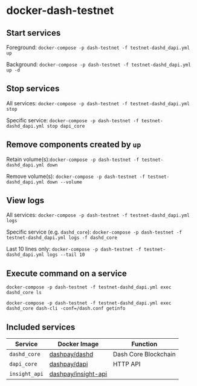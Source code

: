 # docker-dash-testnet

## Start services

Foreground: `docker-compose -p dash-testnet -f testnet-dashd_dapi.yml up`

Background: `docker-compose -p dash-testnet -f testnet-dashd_dapi.yml up -d`

## Stop services

All services: `docker-compose -p dash-testnet -f testnet-dashd_dapi.yml stop`

Specific service: `docker-compose -p dash-testnet -f testnet-dashd_dapi.yml stop dapi_core`

## Remove components created by `up`

Retain volume(s):`docker-compose -p dash-testnet -f testnet-dashd_dapi.yml down`

Remove volume(s): `docker-compose -p dash-testnet -f testnet-dashd_dapi.yml down --volume`

## View logs

All services: `docker-compose -p dash-testnet -f testnet-dashd_dapi.yml logs`

Specific service (e.g. `dashd_core`): `docker-compose -p dash-testnet -f testnet-dashd_dapi.yml logs -f dashd_core`

Last 10 lines only: `docker-compose -p dash-testnet -f testnet-dashd_dapi.yml logs --tail 10`

## Execute command on a service

`docker-compose -p dash-testnet -f testnet-dashd_dapi.yml exec dashd_core ls`

`docker-compose -p dash-testnet -f testnet-dashd_dapi.yml exec dashd_core dash-cli -conf=/dash.conf getinfo`

## Included services

| Service | Docker Image | Function |
| --- | --- | --- |
`dashd_core` | [dashpay/dashd](https://hub.docker.com/r/dashpay/dashd) | Dash Core Blockchain |
`dapi_core`  | [dashpay/dapi](https://hub.docker.com/r/dashpay/dapi) | HTTP API |
`insight_api` | [dashpay/insight-api](https://hub.docker.com/r/dashpay/insight-api) | |
